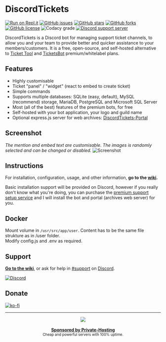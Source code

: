 # DiscordTickets

[![Run on Repl.it](https://repl.it/badge/github/eartharoid/DiscordTickets)](https://repl.it/github/eartharoid/DiscordTickets) [![GitHub issues](https://img.shields.io/github/issues/eartharoid/DiscordTickets?style=flat-square)](https://github.com/eartharoid/DiscordTickets/issues)    [![GitHub stars](https://img.shields.io/github/stars/eartharoid/DiscordTickets?style=flat-square)](https://github.com/eartharoid/DiscordTickets/stargazers)    [![GitHub forks](https://img.shields.io/github/forks/eartharoid/DiscordTickets?style=flat-square)](https://github.com/eartharoid/DiscordTickets/network)    [![GitHub license](https://img.shields.io/github/license/eartharoid/DiscordTickets?style=flat-square)](https://github.com/eartharoid/DiscordTickets/blob/master/LICENSE)    ![Codacy grade](https://img.shields.io/codacy/grade/14e6851c85444424b75b8bc3f93e93db?logo=codacy&style=flat-square)    [![Discord support server](https://discordapp.com/api/guilds/451745464480432129/embed.png?style=shield)](https://discord.gg/pXc9vyC)

DiscordTickets is a Discord bot for managing support ticket channels, to allow you and your team to provide better and quicker assistance to your members/customers. It is a free, open-source, and self-hosted alternative to [Ticket Tool](https://tickettool.xyz/) and [TicketsBot](https://ticketsbot.net/) premium/whitelabel plans.

## Features

- Highly customisable
- Ticket "panel" / "widget" (react to embed to create ticket)
- Simple commands
- Supports multiple databases: SQLite (easy, default), MySQL (recommend) storage, MariaDB, PostgreSQL and Microsoft SQL Server
- Most (all of the best) features of the premium bots, for free
- Self-hosted with your bot application, your logo and guild name
- Optional express.js server for web archives: [DiscordTickets-Portal](https://github.com/eartharoid/DiscordTickets-Portal/)

## Screenshot

*The mention and embed text are customisable. The images is randomly selected and can be changed or disabled.*
![Screenshot](https://i.imgur.com/Y1uCqJJ.gif)

## Instructions

For installation, configuration, usage, and other information, **go to the [wiki](https://github.com/Eartharoid/DiscordTickets/wiki).**

Basic installation support will be provided on Discord, however if you really don't know what you're doing, you can purchase the [premium support setup service](https://ko-fi.com/s/34ccccfbd6) and I will install the bot and portal (archives web server) for you.

## Docker

Mount volume in `/usr/src/app/user`. Content has to be the same file strukture as in /user folder.  
Modify config.js and .env as required.


## Support

**[Go to the wiki](https://github.com/Eartharoid/DiscordTickets/wiki)**, or ask for help in [#support](https://discordapp.com/channels/451745464480432129/475351519516950548) on [Discord](https://discord.gg/pXc9vyC).

[![Discord](https://discordapp.com/api/guilds/451745464480432129/widget.png?style=banner4)](https://discord.gg/pXc9vyC)

## Donate

[![ko-fi](https://www.ko-fi.com/img/githubbutton_sm.svg)](https://ko-fi.com/eartharoid)

---

<div align="center">
	<a href="https://private-hosting.eu/">
		<img src="https://i.imgur.com/eSXhP9C.png"/>
	</a>
	<br />
	<br />
	<b>
		<a href="https://private-hosting.eu/">Sponsored by Private-Hosting</a>
	</b>
	<br>
	<sub>
		Cheap and powerful servers with 100% uptime.
	</sub>
</div>
